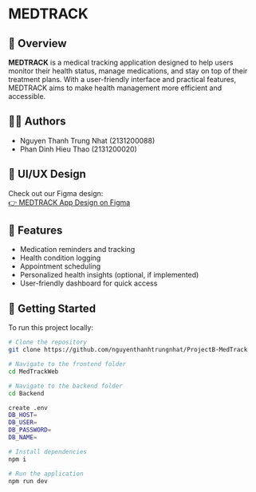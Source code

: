 # MEDTRACK

## 📱 Overview

**MEDTRACK** is a medical tracking application designed to help users monitor their health status, manage medications, and stay on top of their treatment plans. With a user-friendly interface and practical features, MEDTRACK aims to make health management more efficient and accessible.

## 🧑‍💻 Authors

- Nguyen Thanh Trung Nhat (2131200088)  
- Phan Dinh Hieu Thao (2131200020)

## 🎨 UI/UX Design

Check out our Figma design:  
[👉 MEDTRACK App Design on Figma](https://www.figma.com/design/OUhAEObMN76tiNYnDMWaAD/Medtrack_app?node-id=0-1&p=f)

## 📌 Features

- Medication reminders and tracking
- Health condition logging
- Appointment scheduling
- Personalized health insights (optional, if implemented)
- User-friendly dashboard for quick access

## 🚀 Getting Started

To run this project locally:

```bash
# Clone the repository
git clone https://github.com/nguyenthanhtrungnhat/ProjectB-MedTrack

# Navigate to the frontend folder
cd MedTrackWeb

# Navigate to the backend folder
cd Backend

create .env
DB_HOST=
DB_USER=
DB_PASSWORD=
DB_NAME=

# Install dependencies
npm i

# Run the application
npm run dev
